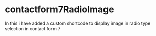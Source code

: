 # contactform7RadioImage
In this i have added a custom shortcode to display image in radio type selection in contact form 7
